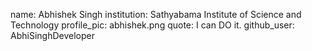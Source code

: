 name: Abhishek Singh
institution: Sathyabama Institute of Science and Technology
profile_pic: abhishek.png
quote: I can DO it.
github_user: AbhiSinghDeveloper

